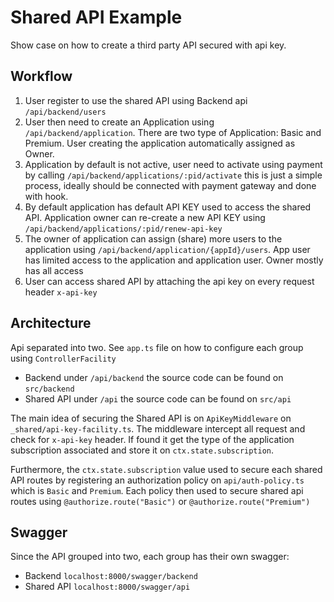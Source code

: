 # Shared API Example

Show case on how to create a third party API secured with api key. 

## Workflow 
1. User register to use the shared API using Backend api `/api/backend/users`
2. User then need to create an Application using `/api/backend/application`. There are two type of Application: Basic and Premium. User creating the application automatically assigned as Owner. 
3. Application by default is not active, user need to activate using payment by calling `/api/backend/applications/:pid/activate` this is just a simple process, ideally should be connected with payment gateway and done with hook.
4. By default application has default API KEY used to access the shared API. Application owner can re-create a new API KEY using `/api/backend/applications/:pid/renew-api-key`
5. The owner of application can assign (share) more users to the application using `/api/backend/application/{appId}/users`. App user has limited access to the application and application user. Owner mostly has all access
6. User can access shared API by attaching the api key on every request header `x-api-key`

## Architecture 
Api separated into two. See `app.ts` file on how to configure each group using `ControllerFacility`
* Backend under `/api/backend` the source code can be found on `src/backend`
* Shared API under `/api` the source code can be found on `src/api`

The main idea of securing the Shared API is on `ApiKeyMiddleware` on `_shared/api-key-facility.ts`. The middleware intercept all request and check for `x-api-key` header. If found it get the type of the application subscription associated and store it on `ctx.state.subscription`. 

Furthermore, the `ctx.state.subscription` value used to secure each shared API routes by registering an authorization policy on `api/auth-policy.ts` which is `Basic` and `Premium`. Each policy then used to secure shared api routes using `@authorize.route("Basic")` or `@authorize.route("Premium")`

## Swagger 
Since the API grouped into two, each group has their own swagger:
* Backend `localhost:8000/swagger/backend` 
* Shared API `localhost:8000/swagger/api` 